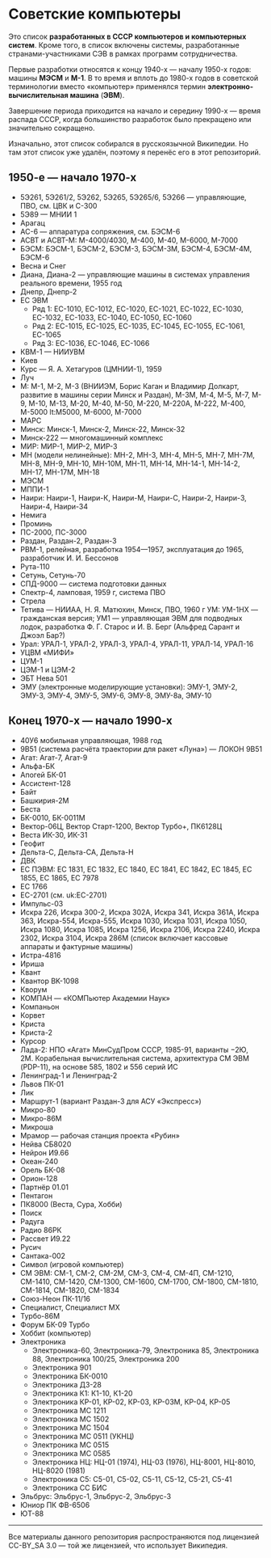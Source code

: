 # Советские компьютеры

Это список **разработанных в СССР компьютеров и компьютерных систем**. Кроме того, в список включены системы, разработанные странами-участниками СЭВ в рамках программ сотрудничества.

Первые разработки относятся к концу 1940-х — началу 1950-х годов: машины **МЭСМ** и **М-1**. В то время и вплоть до 1980-х годов в советской терминологии вместо «компьютер» применялся термин **электронно-вычислительная машина** (**ЭВМ**).

Завершение периода приходится на начало и середину 1990-х — время распада СССР, когда большинство разработок было прекращено или значительно сокращено.

Изначально, этот список собирался в русскоязычной Википедии.
Но там этот список уже удалён, поэтому я перенёс его в этот репозиторий.


## 1950-е — начало 1970-х

* 5Э261, 5Э261/2, 5Э262, 5Э265, 5Э265/6, 5Э266 — управляющие, ПВО, см. ЦВК и С-300
* 5Э89 — МНИИ 1
* Арагац
* АС-6 — аппаратура сопряжения, см. БЭСМ-6
* АСВТ и АСВТ-М: М-4000/4030, М-400, М-40, М-6000, М-7000
* БЭСМ: БЭСМ-1, БЭСМ-2, БЭСМ-3, БЭСМ-3М, БЭСМ-4, БЭСМ-4М, БЭСМ-6
* Весна и Снег
* Диана, Диана-2 — управляющие машины в системах управления реального времени, 1955 год
* Днепр, Днепр-2
* ЕС ЭВМ
  * Ряд 1: ЕС-1010, ЕС-1012, ЕС-1020, ЕС-1021, ЕС-1022, ЕС-1030, ЕС-1032, ЕС-1033, ЕС-1040, ЕС-1050, ЕС-1060
  * Ряд 2: ЕС-1015, ЕС-1025, ЕС-1035, ЕС-1045, ЕС-1055, ЕС-1061, ЕС-1065
  * Ряд 3: ЕС-1036, ЕС-1046, ЕС-1066
* КВМ-1 — НИИУВМ
* Киев
* Курс — Я. А. Хетагуров (ЦМНИИ-1), 1959
* Луч
* М: М-1, М-2, М-3 (ВНИИЭМ, Борис Каган и Владимир Долкарт, развитие в машины серии Минск и Раздан), М-3М, М-4, M-5, M-7, M-9, М-10, М-13, М-20, М-40, М-50, М-220, М-220А, М-222, М-400, М-5000 lt:M5000, М-6000, М-7000
* МАРС
* Минск: Минск-1, Минск-2, Минск-22, Минск-32
* Минск-222 — многомашинный комплекс
* МИР: МИР-1, МИР-2, МИР-3
* МН (модели нелинейные): МН-2, МН-3, МН-4, МН-5, МН-7, МН-7М, МН-8, МН-9, МН-10, МН-10М, МН-11, МН-14, МН-14-1, МН-14-2, МН-17, МН-17М, МН-18
* МЭСМ
* МППИ-1
* Наири: Наири-1, Наири-К, Наири-М, Наири-С, Наири-2, Наири-3, Наири-4, Наири-34
* Немига
* Проминь
* ПС-2000, ПС-3000
* Раздан, Раздан-2, Раздан-3
* РВМ-1, релейная, разработка 1954—1957, эксплуатация до 1965, разработчик И. И. Бессонов
* Рута-110
* Сетунь, Сетунь-70
* СПД-9000 — система подготовки данных
* Спектр-4, ламповая, 1959 г, система ПВО
* Стрела
* Тетива — НИИАА, Н. Я. Матюхин, Минск, ПВО, 1960 г
УМ: УМ-1НХ — гражданская версия; УМ1 — управляющая ЭВМ для подводных лодок, разработка Ф. Г. Старос и И. В. Берг (Альфред Сарант и Джоэл Бар?)
* Урал: УРАЛ-1, УРАЛ-2, УРАЛ-3, УРАЛ-4, УРАЛ-11, УРАЛ-14, УРАЛ-16
* УЦВМ «МИФИ»
* ЦУМ-1
* ЦЭМ-1 и ЦЭМ-2
* ЭБТ Нева 501
* ЭМУ (электронные моделирующие установки): ЭМУ-1, ЭМУ-2, ЭМУ-3, ЭМУ-4, ЭМУ-5, ЭМУ-6, ЭМУ-8, ЭМУ-8а, ЭМУ-10


## Конец 1970-х — начало 1990-х

* 40У6 мобильная управляющая, 1988 год
* 9В51 (система расчёта траектории для ракет «Луна») — ЛОКОН 9В51
* Агат: Агат-7, Агат-9
* Альфа-БК
* Апогей БК-01
* Ассистент-128
* Байт
* Башкирия-2М
* Беста
* БК-0010, БК-0011М
* Вектор-06Ц, Вектор Старт-1200, Вектор Турбо+, ПК6128Ц
* Веста ИК-30, ИК-31
* Геофит
* Дельта-С, Дельта-СА, Дельта-Н
* ДВК
* ЕС ПЭВМ: ЕС 1831, ЕС 1832, ЕС 1840, EC 1841, EC 1842, EC 1845, EC 1855, EC 1865, ЕС 7978
* ЕС 1766
* ЕС-2701 (см. uk:ЕС-2701)
* Импульс-03
* Искра 226, Искра 300-2, Искра 302А, Искра 341, Искра 361А, Искра 363, Искра-554, Искра-555, Искра 1030, Искра 1031, Искра 1050, Искра 1080, Искра 1085, Искра 1256, Искра 2106, Искра 2240, Искра 2302, Искра 3104, Искра 286М (список включает кассовые аппараты и фактурные машины)
* Истра-4816
* Ириша
* Квант
* Квантор BK-1098
* Кворум
* КОМПАН — «КОМПьютер Академии Наук»
* Компаньон
* Корвет
* Криста
* Криста-2
* Курсор
* Лада-2: НПО «Агат» МинСудПром СССР, 1985-91, варианты −2Ю, 2М. Корабельная вычислительная система, архитектура СМ ЭВМ (PDP-11), на основе 585, 1802 и 556 серий ИС
* Ленинград-1 и Ленинград-2
* Львов ПК-01
* Лик
* Маршрут-1 (вариант Раздан-3 для АСУ «Экспресс»)
* Микро-80
* Микро-86М
* Микроша
* Мрамор — рабочая станция проекта «Рубин»
* Нейва СБ8020
* Нейрон И9.66
* Океан-240
* Орель БК-08
* Орион-128
* Партнёр 01.01
* Пентагон
* ПК8000 (Веста, Сура, Хобби)
* Поиск
* Радуга
* Радио 86РК
* Рассвет И9.22
* Русич
* Сантака-002
* Символ (игровой компьютер)
* СМ ЭВМ: СМ-1, СМ-2, СМ-2М, СМ-3, СМ-4, СМ-4П, СМ-1210, СМ-1410, СМ-1420, СМ-1300, СМ-1600, СМ-1700, СМ-1800, СМ-1810, СМ-1814, СМ-1820, СМ-1834
* Союз-Неон ПК-11/16
* Специалист, Специалист MX
* Турбо-86М
* Форум БК-09 Турбо
* Хоббит (компьютер)
* Электроника
  * Электроника-60, Электроника-79, Электроника 85, Электроника 88, Электроника 100/25, Электроника 200
  * Электроника 901
  * Электроника БК-0010
  * Электроника Д3-28
  * Электроника К1: К1-10, К1-20
  * Электроника КР-01, КР-02, КР-03, КР-03М, КР-04, КР-05
  * Электроника МС 1211
  * Электроника МС 1502
  * Электроника МС 1504
  * Электроника МС 0511 (УКНЦ)
  * Электроника МС 0515
  * Электроника МС 0585
  * Электроника НЦ: НЦ-01 (1974), НЦ-03 (1976), НЦ-8001, НЦ-8010, НЦ-8020 (1981)
  * Электроника С5: С5-01, С5-02, С5-11, С5-12, С5-21, С5-41
  * Электроника СС БИС
* Эльбрус: Эльбрус-1, Эльбрус-2, Эльбрус-3
* Юниор ПК ФВ-6506
* ЮТ-88


----
Все материалы данного репозитория распространяются под лицензией CC-BY_SA 3.0 — той же лицензией, что использует Википедия.
